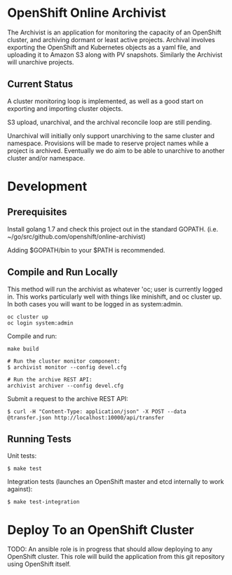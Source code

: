 # OpenShift Online Archivist

The Archivist is an application for monitoring the capacity of an OpenShift
cluster, and archiving dormant or least active projects. Archival involves
exporting the OpenShift and Kubernetes objects as a yaml file, and uploading it
to Amazon S3 along with PV snapshots. Similarly the Archivist will unarchive
projects.

## Current Status

A cluster monitoring loop is implemented, as well as a good start on exporting
and importing cluster objects.

S3 upload, unarchival, and the archival reconcile loop are still pending.

Unarchival will initially only support unarchiving to the same cluster and
namespace. Provisions will be made to reserve project names while a project is
archived. Eventually we do aim to be able to unarchive to another cluster
and/or namespace.

# Development

## Prerequisites

Install golang 1.7 and check this project out in the standard GOPATH. (i.e.
~/go/src/github.com/openshift/online-archivist)

Adding $GOPATH/bin to your $PATH is recommended.

## Compile and Run Locally

This method will run the archivist as whatever 'oc; user is currently logged in.
This works particularly well with things like minishift, and oc cluster up.
In both cases you will want to be logged in as system:admin.

```
oc cluster up
oc login system:admin
```

Compile and run:

```
make build

# Run the cluster monitor component:
$ archivist monitor --config devel.cfg

# Run the archive REST API:
archivist archiver --config devel.cfg
```

Submit a request to the archive REST API:

```
$ curl -H "Content-Type: application/json" -X POST --data @transfer.json http://localhost:10000/api/transfer
```

## Running Tests

Unit tests:

```
$ make test
```

Integration tests (launches an OpenShift master and etcd internally to work against):

```
$ make test-integration
```

# Deploy To an OpenShift Cluster

TODO: An ansible role is in progress that should allow deploying to any
OpenShift cluster. This role will build the application from this git
repository using OpenShift itself.
